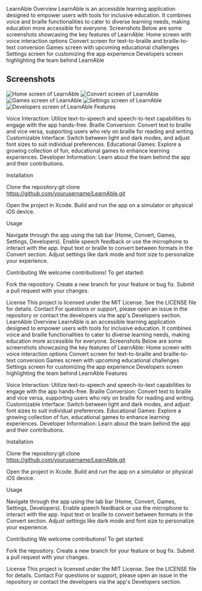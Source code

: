 LearnAble
Overview
LearnAble is an accessible learning application designed to empower users with tools for inclusive education. It combines voice and braille functionalities to cater to diverse learning needs, making education more accessible for everyone.
Screenshots
Below are some screenshots showcasing the key features of LearnAble:
Home screen with voice interaction options
Convert screen for text-to-braille and braille-to-text conversion
Games screen with upcoming educational challenges
Settings screen for customizing the app experience
Developers screen highlighting the team behind LearnAble
## Screenshots
![Home screen of LearnAble](screenshots/HomeSection.png)
![Convert screen of LearnAble](screenshots/ConvertSection.png)
![Games screen of LearnAble](screenshots/GamesSection.png)
![Settings screen of LearnAble](screenshots/Settings.png)
![Developers screen of LearnAble](screenshots/DevelopersSection.png)
Features

Voice Interaction: Utilize text-to-speech and speech-to-text capabilities to engage with the app hands-free.
Braille Conversion: Convert text to braille and vice versa, supporting users who rely on braille for reading and writing.
Customizable Interface: Switch between light and dark modes, and adjust font sizes to suit individual preferences.
Educational Games: Explore a growing collection of fun, educational games to enhance learning experiences.
Developer Information: Learn about the team behind the app and their contributions.

Installation

Clone the repository:git clone https://github.com/yourusername/LearnAble.git


Open the project in Xcode.
Build and run the app on a simulator or physical iOS device.

Usage

Navigate through the app using the tab bar (Home, Convert, Games, Settings, Developers).
Enable speech feedback or use the microphone to interact with the app.
Input text or braille to convert between formats in the Convert section.
Adjust settings like dark mode and font size to personalize your experience.

Contributing
We welcome contributions! To get started:

Fork the repository.
Create a new branch for your feature or bug fix.
Submit a pull request with your changes.

License
This project is licensed under the MIT License. See the LICENSE file for details.
Contact
For questions or support, please open an issue in the repository or contact the developers via the app's Developers section.
LearnAble
Overview
LearnAble is an accessible learning application designed to empower users with tools for inclusive education. It combines voice and braille functionalities to cater to diverse learning needs, making education more accessible for everyone.
Screenshots
Below are some screenshots showcasing the key features of LearnAble:
Home screen with voice interaction options
Convert screen for text-to-braille and braille-to-text conversion
Games screen with upcoming educational challenges
Settings screen for customizing the app experience
Developers screen highlighting the team behind LearnAble
Features

Voice Interaction: Utilize text-to-speech and speech-to-text capabilities to engage with the app hands-free.
Braille Conversion: Convert text to braille and vice versa, supporting users who rely on braille for reading and writing.
Customizable Interface: Switch between light and dark modes, and adjust font sizes to suit individual preferences.
Educational Games: Explore a growing collection of fun, educational games to enhance learning experiences.
Developer Information: Learn about the team behind the app and their contributions.

Installation

Clone the repository:git clone https://github.com/yourusername/LearnAble.git


Open the project in Xcode.
Build and run the app on a simulator or physical iOS device.

Usage

Navigate through the app using the tab bar (Home, Convert, Games, Settings, Developers).
Enable speech feedback or use the microphone to interact with the app.
Input text or braille to convert between formats in the Convert section.
Adjust settings like dark mode and font size to personalize your experience.

Contributing
We welcome contributions! To get started:

Fork the repository.
Create a new branch for your feature or bug fix.
Submit a pull request with your changes.

License
This project is licensed under the MIT License. See the LICENSE file for details.
Contact
For questions or support, please open an issue in the repository or contact the developers via the app's Developers section.
